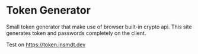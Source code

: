 # Token Generator
Small token generator that make use of browser built-in crypto api. This site generates token and passwords completely on the client. 

Test on <https://token.jnsmdt.dev>
